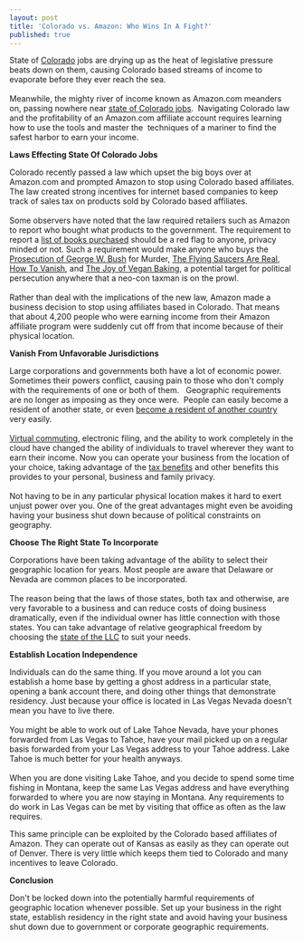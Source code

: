 ```yaml
---
layout: post
title: 'Colorado vs. Amazon: Who Wins In A Fight?'
published: true
---
```

<p>State of <a title="Colorado" href="http://www.colorado.gov/" target="_blank">Colorado</a> jobs are drying up as the heat of legislative pressure beats down on them, causing Colorado based streams of income to evaporate before they ever reach the sea. <br /><br />Meanwhile, the mighty river of income known as Amazon.com meanders on, passing nowhere near <a title="state of colorado jobs" href="http://www.howtovanish.com/2010/03/state-of-colorado-jobs/" target="_blank">state of Colorado jobs</a>.  Navigating Colorado law and the profitability of an Amazon.com affiliate account requires learning how to use the tools and master the  techniques of a mariner to find the safest harbor to earn your income.</p>
<p><strong>Laws Effecting State Of Colorado Jobs<br />
</strong></p>
<p>Colorado recently passed a law which upset the big boys over at Amazon.com and prompted Amazon to stop using Colorado based affiliates.  The law created strong incentives for internet based companies to keep track of sales tax on products sold by Colorado based affiliates.  <br /><br />Some observers have noted that the law required retailers such as Amazon to report who bought what products to the government.  The requirement to report a <a title="banned books" href="http://www.ala.org/ala/issuesadvocacy/banned/bannedbooksweek/index.cfm" target="_blank">list of books purchased</a> should be a red flag to anyone, privacy minded or not.  Such a requirement would make anyone who buys the <a title="Prosecution" href="http://www.howtovanish.com/W" target="_blank">Prosecution of George W. Bush</a> for Murder, <a title="UFO" href="http://www.howtovanish.com/UFO" target="_blank">The Flying Saucers Are Real</a>, <a href="http://www.howtovanish.com/HTVBook">How To Vanish</a>, and <a title="Vegan Baking" href="http://www.howtovanish.com/VeganBaking" target="_blank">The Joy of Vegan Baking</a>, a potential target for political persecution anywhere that a neo-con taxman is on the prowl. <br /><br />  Rather than deal with the implications of the new law, Amazon made  a business decision to stop using affiliates based in Colorado.   That means that about 4,200 people who were earning income from their Amazon affiliate program were suddenly cut off from that income because of their physical location.</p>
<p><strong>Vanish From Unfavorable Jurisdictions</strong></p>
<p>Large corporations and governments both have a lot of economic power.  Sometimes their powers conflict, causing pain to those who don't comply with the requirements of one or both of them.   Geographic requirements are no longer as imposing as they once were.  People can easily become a resident of another state, or even <a href="http://www.howtovanish.com/Uruguay">become a resident of another country</a> very easily. <br /><br /><a href="http://www.howtovanish.com/IdentityCloaker">Virtual commuting</a>, electronic filing, and the ability to work completely in the cloud have changed the ability of individuals to travel wherever they want to earn their income.  Now you can operate your business  from the  location of your choice, taking advantage of the <a href="http://www.howtovanish.com/taxdomicile">tax benefits</a> and other benefits this provides to your personal, business and family privacy. <br /><br /> Not having to be in any particular physical location makes it hard to exert unjust power over you.   One of the great advantages might even be avoiding having your business shut down because of political constraints on geography.</p>
<p><strong>Choose The Right State To Incorporate</strong></p>
<p>Corporations have been taking advantage of the ability to select their geographic location for years.  Most people are aware that Delaware or Nevada are common places to be incorporated. <br /><br /> The reason being that the laws of those states, both tax and otherwise, are very favorable to a business and can reduce costs of doing business dramatically, even if the individual owner has little connection with those states.  You can take advantage of relative geographical freedom by choosing the <a title="State of the LLC" href="http://www.howtovanish.com/2009/08/the-state-of-the-llc/" target="_blank">state of the LLC</a> to suit your needs.</p>
<p><strong>Establish Location Independence</strong></p>
<p>Individuals can do the same thing.  If you move around a lot you can establish a home base by getting a ghost address in a particular state, opening a bank account there, and doing other things that demonstrate residency.  Just because your office is located in Las Vegas Nevada doesn't mean you have to live there. <br /><br /> You might be able to work out of Lake Tahoe Nevada, have your phones forwarded from Las Vegas to Tahoe, have your mail picked up on a regular basis forwarded from your Las Vegas address to your Tahoe address.  Lake Tahoe is much better for your health anyways. <br /><br /> When you are done visiting Lake Tahoe, and you decide to spend some time fishing in Montana, keep the same Las Vegas address and have everything forwarded to where you are now staying in Montana.  Any requirements to do work in Las Vegas can be met by visiting that office as often as the law requires.</p>
<p>This same principle can be exploited by the Colorado based affiliates of Amazon.  They can operate out of Kansas as easily as they can operate out of Denver.  There is very little which keeps them tied to Colorado and many incentives to leave Colorado.</p>
<p><strong>Conclusion</strong></p>
<p>Don't be locked down into the potentially harmful requirements of geographic location whenever possible.  Set up your business in the right state, establish residency in the right state and avoid having your business shut down due to government or corporate geographic requirements.</p>
